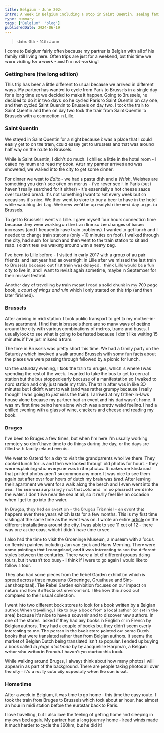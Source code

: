 ```yaml
---
title: Belgium - June 2024
intro: A week in Belgium including a stop in Saint Quentin, seeing family and the Bruges Triennial
type: summary
tags: ["Belgium", "blog"]
publishedDate: 2024-06-19
---
```


> date: 6th - 14th June 

I come to Belgium fairly often because my partner is Belgian with all of his family still living here. Often trips are just for a weekend, but this time we were visiting for a week - and I'm not working!

### Getting here (the long edition)

This trip has been a little different to usual because we arrived in different ways. My partner has wanted to cycle from Paris to Brussels in a single day for a long time so we decided to make it happen. Going to Brussels, he decided to do it in two days, so he cycled Paris to Saint Quentin on day one, and then cycled Saint Quentin to Brussels on day two. I took the train to Saint Quentin and then on day two took the train from Saint Quentin to Brussels with a connection in Lille.

### Saint Quentin

We stayed in Saint Quentin for a night because it was a place that I could easily get to on the train, could easily get to Brussels and that was around half way on the route to Brussels.

While in Saint Quentin, I didn't do much. I chilled a little in the hotel room - I called my mum and read my book. After my partner arrived and was showered, we walked into the city to get some dinner.

For dinner we went to _Édito_ - we had a pasta dish and a _Welsh_. Welshes are something you don't see often on menus - I've never see it in Paris (but I haven't really searched for it either) - it's essentially a hot cheese sauce over toasted bread. It's not something I want to eat every week but on occasions it's nice. We then went to store to buy a beer to have in the hotel while watching Jet Lag. We knew we'd be up earlyish the next day to get to Brussels.

To get to Brussels I went via Lille. I gave myself four hours connection time because they were working on the train line so the changes of issues increases (and I frequently have train problems), I wanted to get lunch and I needed to change train stations (only ~10 minutes on foot). I walked through the city, had sushi for lunch and then went to the train station to sit and read. I didn't feel like walking around with a heavy bag.

I've been to Lille before - I visited in early 2017 with a group of au pair friends, and last year had an overnight in Lille after we missed the last train to Brussels because out first train was delayed. I think Lille would be a fun city to live in, and I want to revisit again sometime, maybe in September for their mussel festival.

Another day of travelling by train meant I read a solid chunk in my 700 page book, _a court of wings and ruin_ which I only started on this trip (and then later finished).

### Brussels

After arriving in midi station, I took public transport to get to my mother-in-laws apartment. I find that in brussels there are so many ways of getting around the city with various combinations of metros, trams and buses. I usually look to see what is going to be fasted because I don't like waiting 15 minutes if I've just missed a tram.

The time in Brussels was pretty short this time. We had a family party on the Saturday which involved a walk around Brussels with some fun facts about the places we were passing through followed by a picnic for lunch.

On the Saturday evening, I took the train to Bruges, which is where I was spending the rest of the week. I wanted to take the bus to get to central station but the bus stopped early because of a manifestation so I walked to nord station and only just made my train. The train after was in like 3O minutes but I didn't want to wait (and was rather grumpy because I really thought I was going to _just_ miss the train). I arrived at my father-in-laws house alone because my partner had an event and his dad wasn't home. It was my first time being here alone which was a pretty weird feeling. I had a chilled evening with a glass of wine, crackers and cheese and reading my book.

### Bruges

I've been to Bruges a few times, but when I'm here I'm usually working remotely so don't have time to do things during the day, or the days are filled with family related events.

We went to Ostend for a day to visit the grandparents who live there. They cooked lunch for us and then we looked through old photos for hours - they were explaining who everyone was in the photos. It makes me kinda sad that printed photos aren't so common any more. It was nice to see them again but after over four hours of dutch my brain was _tired_. After leaving their apartment we went for a walk along the beach and I even went into the sea. The sea was surprisingly not that cold and I'm so pleased I went into the water. I don't live near the sea at all, so it really feel like an occasion when I get to go into the water.

In Bruges, they had an event on - the Bruges Triennial - an event that happens ever three years which lasts for a few months. This is my first time visiting at the same time as the event was on. I wrote an entire [article](https://abisummers.com/articles/museums/bruges-triennial/) on the different installations around the city. I was able to see 11 out of 12 - there was one at the coast which I didn't have time to see.

I also had the time to visit the Groeninge Museum, a museum with a focus on flemish painters including Jan van Eyck and Hans Memling. There were some paintings that I recognised, and it was interesting to see the different styles between the centuries. There were a lot of different groups doing tours, but it wasn't too busy - I think if I were to go again I would like to follow a tour.

They also had some pieces from the Rebel Garden exhibition which is spread across three museums (Groeninge, Gruuthuse and Sint-Janshospitaal). The Rebel Garden exhibition focuses on our impact on nature and how it affects out environment. I like how this stood out compared to their usual collection.

I went into two different book stores to look for a book written by a Belgian author. When travelling, I like to buy a book from a local author (or set in the area) because it's nice to have a souvenir and to discover new authors. In one of the stores I asked if they had any books in English or in French by Belgian authors. They had a couple of books but they didn't seem overly interesting to me. The person in the book store pointed out some Dutch books that were translated rather than from Belgian authors. It seems the market of Belgian Dutch being translated isn't so popular. I ended up buying a book called _la plage d'ostende_ by by Jacqueline Harpman, a Belgian writer who writes in French. I haven't yet started this book.

While walking around Bruges, I always think about how many photos I will appear in as part of the background. There are people taking photos all over the city - it's a really cute city especially when the sun is out.

### Home time

After a week in Belgium, it was time to go home - this time the easy route. I took the train from Bruges to Brussels which took about an hour, had almost an hour in midi station before the eurostar back to Paris.

I love travelling, but I also love the feeling of getting home and sleeping in my own bed again. My partner had a long journey home - head winds made it much harder to cycle the 360km, but he did it!
